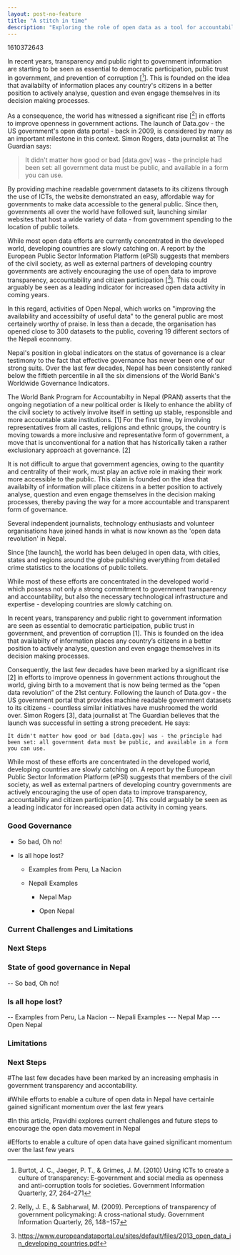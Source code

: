 ```yaml
---
layout: post-no-feature
title: "A stitch in time"
description: "Exploring the role of open data as a tool for accountability and transparency in the context of Nepal" 
---
```


1610372643

In recent years, transparency and public right to government information are starting to be seen as essential to democratic participation, public trust in government, and prevention of corruption [[^1]]. This is founded on the idea that availabilty of information places any country's citizens in a better position to actively analyse, question and even engage themselves in its decision making processes. 

As a consequence, the world has witnessed a significant rise [[^2]] in efforts to improve openness in government actions. The launch of Data.gov - the US government's open data portal - back in 2009, is considered by many as an important milestone in this context. Simon Rogers, data journalist at The Guardian says:

<blockquote class="quote-custom">
<p>
  It didn't matter how good or bad [data.gov] was - the principle had been set: all government data must be public, and available in a form you can use.  
</p>	
</blockquote>

By providing machine readable government datasets to its citizens through the use of ICTs, the website demonstrated an easy, affordable way for governments to make data accessible to the general public. Since then, governments all over the world have followed suit, launching similar websites that host a wide variety of data - from government spending to the location of public toilets. 

While most open data efforts are currently concentrated in the developed world, developing countries are slowly catching on. A report by the European Public Sector Information Platform (ePSI) suggests that members of the civil society, as well as external partners of developing country governments are actively encouraging the use of open data to improve transparency, accountability and citizen participation [[^4]]. This could arguably be seen as a leading indicator for increased open data activity in coming years.


[^1]: Burtot, J. C., Jaeger, P. T., & Grimes, J. M. (2010) Using ICTs to create a culture of transparency: E-government and social media as openness and anti-corruption tools for societies. Government Information Quarterly, 27, 264–271

[^2]: Relly, J. E., & Sabharwal, M. (2009). Perceptions of transparency of government policymaking: A cross-national study. Government Information Quarterly, 26, 148−157

[^3]: https://www.theguardian.com/news/datablog/2012/sep/20/open-data-journalism

[^4]: https://www.europeandataportal.eu/sites/default/files/2013_open_data_in_developing_countries.pdf


In this regard, activities of Open Nepal, which  works on "improving the availability and accessibilty of useful data" to the general public are most certainely worthy of praise. In less than a decade, the organisation has opened close to 300 datasets to the public, covering 19 different sectors of the Nepali econnomy.


Nepal's position in global indicators on the status of governance is a clear testimony to the fact that effective governance has never been one of our strong suits. Over the last few decades, Nepal has been consistently ranked below the fiftieth percentile in all the six dimensions of the World Bank's Worldwide Governance Indicators.


The World Bank Program for Accountabilty in Nepal (PRAN) asserts that the ongoing negotiation of a new political order is likely to enhance the ability of the civil society to actively involve itself in setting up stable, responsible and more accountable state institutions. [1] For the first time, by involving representatives from all castes, religions and ethnic groups, the country is moving towards a more inclusive and representative form of government, a move that is unconventional for a nation that has historically taken a rather exclusionary approach at governance. [2]

It is not difficult to argue that government agencies, owing to the quantity and centrality of their work, must play an active role in making their work more accessible to the public. This claim is founded on the idea that availabilty of information will place citizens in a better position to actively analyse, question and even engage themselves in the decision making processes, thereby paving the way for a more accountable and transparent form of governance.

Several independent journalists, technology enthusiasts and volunteer organisations have joined hands in what is now known as the 'open data revolution' in Nepal. 

Since [the launch], the world has been deluged in open data, with cities, states and regions around the globe publishing everything from detailed crime statistics to the locations of public toilets.

While most of these efforts are concentrated in the developed world - which possess not only a strong commitment to government transparency and accountability, but also the necessary technological infrastructure and expertise - developing countries are slowly catching on.

In recent years, transparency and public right to government information are seen as essential to democratic participation, public trust in government, and prevention of corruption [1]. This is founded on the idea that availabilty of information places any country’s citizens in a better position to actively analyse, question and even engage themselves in its decision making processes.

Consequently, the last few decades have been marked by a significant rise [2] in efforts to improve openness in government actions throughout the world, giving birth to a movement that is now being termed as the “open data revolution” of the 21st century. Following the launch of Data.gov - the US government portal that provides machine readable government datasets to its citizens - countless similar initiatives have mushroomed the world over. Simon Rogers [3], data journalist at The Guardian believes that the launch was successful in setting a strong precedent. He says:

    It didn't matter how good or bad [data.gov] was - the principle had been set: all government data must be public, and available in a form you can use.

While most of these efforts are concentrated in the developed world, developing countries are slowly catching on. A report by the European Public Sector Information Platform (ePSI) suggests that members of the civil society, as well as external partners of developing country governments are actively encouraging the use of open data to improve transparency, accountability and citizen participation [4]. This could arguably be seen as a leading indicator for increased open data activity in coming years.


### Good Governance


* So bad, Oh no!

* Is all hope lost?

	* Examples from Peru, La Nacion

	* Nepali Examples

		* Nepal Map

		* Open Nepal

### Current Challenges and Limitations

### Next Steps



### State of good governance in Nepal

-- So bad, Oh no!
### Is all hope lost?
-- Examples from Peru, La Nacion
-- Nepali Examples
--- Nepal Map
--- Open Nepal

### Limitations
### Next Steps



#The last few decades have been marked by an increasing emphasis in government transparency and accontability. 


#While efforts to enable a culture of open data in Nepal have certainle gained significant momentum over the last few years   

#In this article, Pravidhi explores current challenges and future steps to encourage the open data movement in Nepal

#Efforts to enable a culture of open data have gained significant momentum over the last few years



